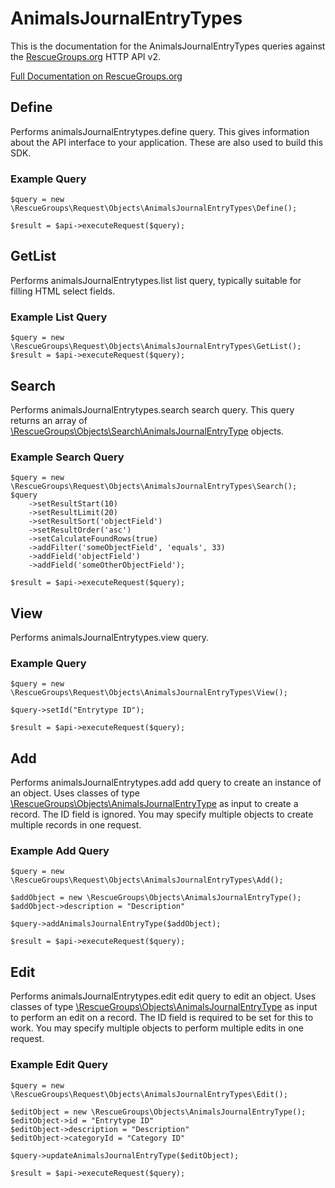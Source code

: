 # AnimalsJournalEntryTypes

This is the documentation for the AnimalsJournalEntryTypes queries against the [RescueGroups.org](https://www.rescuegroups.org/) HTTP API v2.

[Full Documentation on RescueGroups.org](https://userguide.rescuegroups.org/display/APIDG/Object+definitions#Objectdefinitions-animalsJournalEntrytypes)

## Define
Performs animalsJournalEntrytypes.define query. This gives information about the API interface to your application. These are also used to build this SDK.

### Example Query

    $query = new \RescueGroups\Request\Objects\AnimalsJournalEntryTypes\Define();

    $result = $api->executeRequest($query);
## GetList
Performs animalsJournalEntrytypes.list list query, typically suitable for filling HTML select fields.

### Example List Query

    $query = new \RescueGroups\Request\Objects\AnimalsJournalEntryTypes\GetList();
    $result = $api->executeRequest($query);
## Search
Performs animalsJournalEntrytypes.search search query. This query returns an array of [\RescueGroups\Objects\Search\AnimalsJournalEntryType](../../../src/Objects/Search/AnimalsJournalEntryType.php) objects.

### Example Search Query

    $query = new \RescueGroups\Request\Objects\AnimalsJournalEntryTypes\Search();
    $query
        ->setResultStart(10)
        ->setResultLimit(20)
        ->setResultSort('objectField')
        ->setResultOrder('asc')
        ->setCalculateFoundRows(true)
        ->addFilter('someObjectField', 'equals', 33)
        ->addField('objectField')
        ->addField('someOtherObjectField');

    $result = $api->executeRequest($query);
## View
Performs animalsJournalEntrytypes.view query.

### Example Query

    $query = new \RescueGroups\Request\Objects\AnimalsJournalEntryTypes\View();

    $query->setId("Entrytype ID");

    $result = $api->executeRequest($query);

## Add
Performs animalsJournalEntrytypes.add add query to create an instance of an object. Uses classes of type [\RescueGroups\Objects\AnimalsJournalEntryType](../../../src/Objects/AnimalsJournalEntryType.php) as input to create a record. The ID field is ignored. You may specify multiple objects to create multiple records in one request.

### Example Add Query

    $query = new \RescueGroups\Request\Objects\AnimalsJournalEntryTypes\Add();

    $addObject = new \RescueGroups\Objects\AnimalsJournalEntryType();
    $addObject->description = "Description"

    $query->addAnimalsJournalEntryType($addObject);

    $result = $api->executeRequest($query);
## Edit
Performs animalsJournalEntrytypes.edit edit query to edit an object. Uses classes of type [\RescueGroups\Objects\AnimalsJournalEntryType](../../../src/Objects/AnimalsJournalEntryType.php) as input to perform an edit on a record. The ID field is required to be set for this to work. You may specify multiple objects to perform multiple edits in one request.

### Example Edit Query

    $query = new \RescueGroups\Request\Objects\AnimalsJournalEntryTypes\Edit();

    $editObject = new \RescueGroups\Objects\AnimalsJournalEntryType();
    $editObject->id = "Entrytype ID"
    $editObject->description = "Description"
    $editObject->categoryId = "Category ID"

    $query->updateAnimalsJournalEntryType($editObject);

    $result = $api->executeRequest($query);
